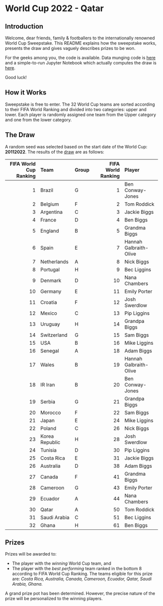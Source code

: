 # World Cup 2022 - Qatar

## Introduction

Welcome, dear friends, family & footballers to the internationally renowned World Cup Sweepstake. This README explains how the sweepstake works, presents the draw and gives vaguely describes prizes to be won.

For the geeks among you, the code is available. Data munging code is [here](https://github.com/benjiebob/WorldCup22_Sweepstake/blob/main/extract_rankings.py) and a simple-to-run Jupyter Notebook which actually computes the draw is [here](https://github.com/benjiebob/WorldCup22_Sweepstake/blob/main/run_worldcup_draw.ipynb).

Good luck!

## How it Works

Sweepstake is free to enter. The 32 World Cup teams are sorted according to their FIFA World Ranking and divided into two categories: upper and lower. Each player is randomly assigned one team from the Upper category and one from the lower category. 

## The Draw

A random seed was selected based on the start date of the World Cup: **20112022**. The results of the [draw](https://github.com/benjiebob/WorldCup22_Sweepstake/blob/main/run_worldcup_draw.ipynb) are as follows:

|   FIFA World Cup Ranking | Team           | Group   |   FIFA World Ranking | Player                 |
|-------------------------:|:---------------|:--------|---------------------:|:-----------------------|
|                        1 | Brazil         | G       |                    1 | Ben Conway-Jones       |
|                        2 | Belgium        | F       |                    2 | Tom Roddick            |
|                        3 | Argentina      | C       |                    3 | Jackie Biggs           |
|                        4 | France         | D       |                    4 | Ben Biggs              |
|                        5 | England        | B       |                    5 | Grandma Biggs          |
|                        6 | Spain          | E       |                    7 | Hannah Galbraith-Olive |
|                        7 | Netherlands    | A       |                    8 | Nick Biggs             |
|                        8 | Portugal       | H       |                    9 | Bec Liggins            |
|                        9 | Denmark        | D       |                   10 | Nana Chambers          |
|                       10 | Germany        | E       |                   11 | Emily Porter           |
|                       11 | Croatia        | F       |                   12 | Josh Swerdlow          |
|                       12 | Mexico         | C       |                   13 | Pip Liggins            |
|                       13 | Uruguay        | H       |                   14 | Grandpa Biggs          |
|                       14 | Switzerland    | G       |                   15 | Sam Biggs              |
|                       15 | USA            | B       |                   16 | Mike Liggins           |
|                       16 | Senegal        | A       |                   18 | Adam Biggs             |
|                       17 | Wales          | B       |                   19 | Hannah Galbraith-Olive |
|                       18 | IR Iran        | B       |                   20 | Ben Conway-Jones       |
|                       19 | Serbia         | G       |                   21 | Grandpa Biggs          |
|                       20 | Morocco        | F       |                   22 | Sam Biggs              |
|                       21 | Japan          | E       |                   24 | Mike Liggins           |
|                       22 | Poland         | C       |                   26 | Nick Biggs             |
|                       23 | Korea Republic | H       |                   28 | Josh Swerdlow          |
|                       24 | Tunisia        | D       |                   30 | Pip Liggins            |
|                       25 | Costa Rica     | E       |                   31 | Jackie Biggs           |
|                       26 | Australia      | D       |                   38 | Adam Biggs             |
|                       27 | Canada         | F       |                   41 | Grandma Biggs          |
|                       28 | Cameroon       | G       |                   43 | Emily Porter           |
|                       29 | Ecuador        | A       |                   44 | Nana Chambers          |
|                       30 | Qatar          | A       |                   50 | Tom Roddick            |
|                       31 | Saudi Arabia   | C       |                   51 | Bec Liggins            |
|                       32 | Ghana          | H       |                   61 | Ben Biggs              |

## Prizes

Prizes will be awarded to:
- The player with the *winning* World Cup team, and
- The player with the *best performing* team ranked in the bottom 8 according to FIFA World Cup Ranking. The teams eligible for this prize are: *Costa Rica, Australia, Canada, Cameroon, Ecuador, Qatar, Saudi Arabia, Ghana.*

A grand prize pot has been determined. However, the precise nature of the prize will be personalized to the winning players.
